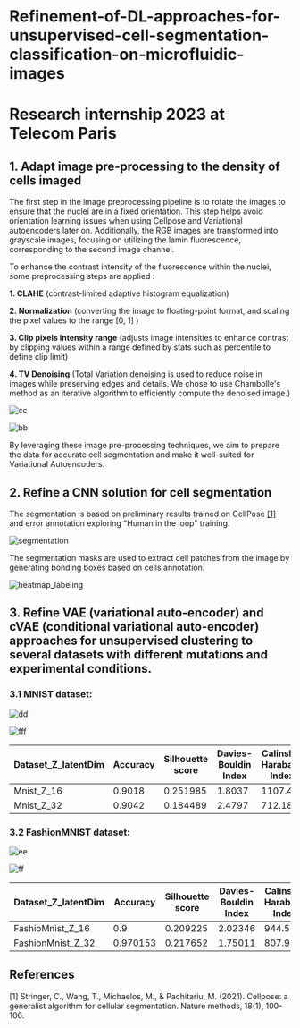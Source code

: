 # Refinement-of-DL-approaches-for-unsupervised-cell-segmentation-classification-on-microfluidic-images
# Research internship 2023 at Telecom Paris



## 1. Adapt image pre-processing to the density of cells imaged

The first step in the image preprocessing pipeline is to rotate the images to ensure that the nuclei are in a fixed orientation. This step helps avoid orientation learning issues when using Cellpose and Variational autoencoders later on. Additionally, the RGB images are transformed into grayscale images, focusing on utilizing the lamin fluorescence, corresponding to the second image channel. 

To enhance the contrast intensity of the fluorescence within the nuclei, some preprocessing steps are applied :
    
**1. CLAHE** (contrast-limited adaptive histogram equalization)

**2. Normalization** (converting the image to floating-point format, and scaling the pixel values to the range [0, 1] )

**3. Clip pixels intensity range** (adjusts image intensities to enhance contrast by clipping values within a range defined by stats such as percentile to define clip limit)

**4. TV Denoising** (Total Variation denoising is used to reduce noise in images while preserving edges and details. We chose to use Chambolle's method as an iterative algorithm to efficiently compute the denoised image.)


![cc](https://github.com/souheib1/Refinement-of-DL-approaches-for-unsupervised-cell-segmentation-classification-on-microfluidic-images/assets/73786465/450dfce0-d1ac-428c-a84e-8b62b5aedbcd)

![bb](https://github.com/souheib1/Refinement-of-DL-approaches-for-unsupervised-cell-segmentation-classification-on-microfluidic-images/assets/73786465/a635f9b0-90db-40fd-ba11-7a830d8d627a)

By leveraging these image pre-processing techniques, we aim to prepare the data for accurate cell segmentation and make it well-suited for Variational Autoencoders. 

## 2. Refine a CNN solution for cell segmentation 
The segmentation is based on preliminary results trained on CellPose [[1]](#1) and error annotation exploring "Human in the loop" training.

![segmentation](https://github.com/souheib1/Refinement-of-DL-approaches-for-unsupervised-cell-segmentation-classification-on-microfluidic-images/assets/73786465/8c5ac525-6480-410e-aff8-4741fee998df)

The segmentation masks are used to extract cell patches from the image by generating bonding boxes based on cells annotation.

![heatmap_labeling](https://github.com/souheib1/Refinement-of-DL-approaches-for-unsupervised-cell-segmentation-classification-on-microfluidic-images/assets/73786465/67bfa7c8-9b01-4adf-9882-816dec1164e6)


## 3. Refine VAE (variational auto-encoder) and cVAE (conditional variational auto-encoder) approaches for unsupervised clustering to several datasets with different mutations and experimental conditions.

### 3.1 MNIST dataset: 

![dd](https://github.com/souheib1/Refinement-of-DL-approaches-for-unsupervised-cell-segmentation-classification-on-microfluidic-images/assets/73786465/16de79c2-d915-42df-b045-b9c5b2ba90c8)

![fff](https://github.com/souheib1/Refinement-of-DL-approaches-for-unsupervised-cell-segmentation-classification-on-microfluidic-images/assets/73786465/5130039a-d1d0-40b3-9ac3-ef8ee82a0b33)


| Dataset_Z_latentDim  | Accuracy | Silhouette score | Davies-Bouldin Index | Calinski-Harabasz Index |
| ------------- | ------------- | ------------- | ------------- | ------------- |
| Mnist_Z_16  | 0.9018  | 0.251985  | 1.8037  | 1107.44  |
| Mnist_Z_32  | 0.9042 |  0.184489 | 2.4797  |  712.183 |


### 3.2 FashionMNIST dataset:

![ee](https://github.com/souheib1/Refinement-of-DL-approaches-for-unsupervised-cell-segmentation-classification-on-microfluidic-images/assets/73786465/58692ffe-d72c-41b9-8999-cedf2cc319d0)

![ff](https://github.com/souheib1/Refinement-of-DL-approaches-for-unsupervised-cell-segmentation-classification-on-microfluidic-images/assets/73786465/c8f46a5e-5284-4c8c-9f3c-aed652751686)


| Dataset_Z_latentDim  | Accuracy | Silhouette score | Davies-Bouldin Index | Calinski-Harabasz Index |
| ------------- | ------------- | ------------- | ------------- | ------------- |
| FashioMnist_Z_16  | 0.9  |  0.209225  | 2.02346  | 944.545  |
| FashionMnist_Z_32   |     0.970153      |     0.217652 | 1.75011 |  807.943 |

## References
<a id="1">[1]</a> 
Stringer, C., Wang, T., Michaelos, M., & Pachitariu, M. (2021). 
Cellpose: a generalist algorithm for cellular segmentation. 
Nature methods, 18(1), 100-106.
